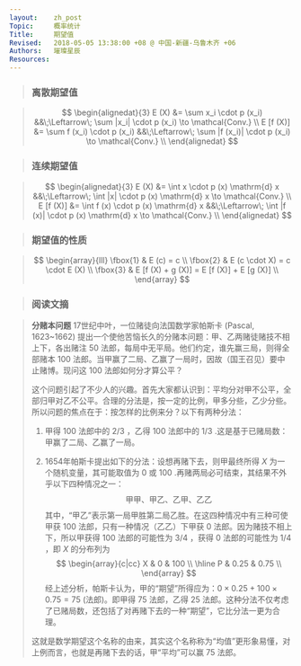 ```yaml
---
layout:    zh_post
Topic:     概率统计
Title:     期望值
Revised:   2018-05-05 13:38:00 +08 @ 中国-新疆-乌鲁木齐 +06
Authors:   璀璨星辰
Resources:
---
```


> ### 离散期望值

> $$
> \begin{alignedat}{3}
>     E (X) &= \sum x_i \cdot p (x_i)     &&\;\Leftarrow\; \sum |x_i| \cdot p (x_i) \to \mathcal{Conv.} \\
> E [f (X)] &= \sum f (x_i) \cdot p (x_i) &&\;\Leftarrow\; \sum |f (x_i)| \cdot p (x_i) \to \mathcal{Conv.} \\
> \end{alignedat}
> $$
>

> ### 连续期望值

> $$
> \begin{alignedat}{3}
>     E (X) &= \int x \cdot p (x) \mathrm{d} x     &&\;\Leftarrow\; \int |x| \cdot p (x) \mathrm{d} x \to \mathcal{Conv.} \\
> E [f (X)] &= \int f (x) \cdot p (x) \mathrm{d} x &&\;\Leftarrow\; \int |f (x)| \cdot p (x) \mathrm{d} x \to \mathcal{Conv.} \\ 
> \end{alignedat}
> $$
>

> ### 期望值的性质

> $$
> \begin{array}{lll}
> \fbox{1} & E (c) = c \\
> \fbox{2} & E (c \cdot X) = c \cdot E (X) \\
> \fbox{3} & E [f (X) + g (X)] = E [f (X)] + E [g (X)] \\
> \end{array}
> $$
>

> ### 阅读文摘

> **分赌本问题**  17世纪中叶，一位赌徒向法国数学家帕斯卡 (Pascal, 1623~1662) 提出一个使他苦恼长久的分赌本问题：甲、乙两赌徒赌技不相上下，各出赌注 $50$ 法郎，每局中无平局。他们约定，谁先赢三局，则得全部赌本 $100$ 法郎。当甲赢了二局、乙赢了一局时，因故（国王召见）要中止赌博。现问这 $100$ 法郎如何分才算公平？
>
> 这个问题引起了不少人的兴趣。首先大家都认识到：平均分对甲不公平，全部归甲对乙不公平。合理的分法是，按一定的比例，甲多分些，乙少分些。所以问题的焦点在于：按怎样的比例来分？以下有两种分法：
>
> 1. 甲得 $100$ 法郎中的 $2/3$ ，乙得 $100$ 法郎中的 $1/3$ .这是基于已赌局数：甲赢了二局、乙赢了一局。
>
> 2. 1654年帕斯卡提出如下的分法：设想再赌下去，则甲最终所得 $X$ 为一个随机变量，其可能取值为 $0$ 或 $100$ .再赌两局必可结束，其结果不外乎以下四种情况之一：
>    $$
>    \text{甲甲、甲乙、乙甲、乙乙}
>    $$
>    其中，“甲乙”表示第一局甲胜第二局乙胜。在这四种情况中有三种可使甲获 $100$ 法郎，只有一种情况（乙乙）下甲获 $0$ 法郎。因为赌技不相上下，所以甲获得 $100$ 法郎的可能性为 $3/4$ ，获得 $0$ 法郎的可能性为 $1/4$ ，即 $X$ 的分布列为
>    $$
>    \begin{array}{c|cc}
>    X & 0    & 100 \\
>    \hline
>    P & 0.25 & 0.75 \\
>    \end{array}
>    $$
>    经上述分析，帕斯卡认为，甲的“期望”所得应为：$0 \times 0.25 + 100 \times 0.75 = 75$ (法郎)。即甲得 $75$ 法郎，乙得 $25$ 法郎。这种分法不仅考虑了已赌局数，还包括了对再赌下去的一种“期望”，它比分法一更为合理。
>
> 这就是数学期望这个名称的由来，其实这个名称称为“均值”更形象易懂，对上例而言，也就是再赌下去的话，甲“平均”可以赢 $75$ 法郎。

